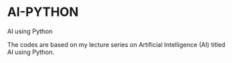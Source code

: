 # AI-PYTHON
AI using Python

The codes are based on my lecture series on Artificial Intelligence (AI) titled AI using Python. 
